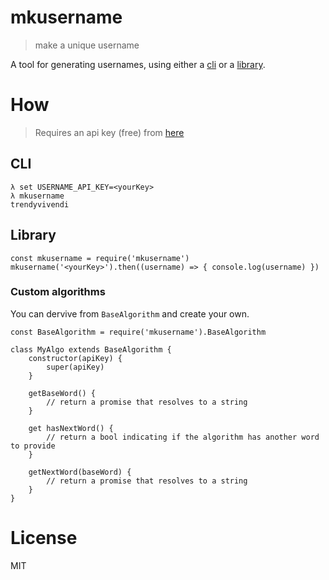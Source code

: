 # mkusername

> make a unique username

A tool for generating usernames, using either a [cli](#cli) or a [library](#library).

# How

> Requires an api key (free) from [here](https://www.wordsapi.com/pricing)

## CLI

```
λ set USERNAME_API_KEY=<yourKey>
λ mkusername
trendyvivendi
```

## Library

```
const mkusername = require('mkusername')
mkusername('<yourKey>').then((username) => { console.log(username) })
```

### Custom algorithms

You can dervive from `BaseAlgorithm` and create your own.

```
const BaseAlgorithm = require('mkusername').BaseAlgorithm

class MyAlgo extends BaseAlgorithm {
    constructor(apiKey) {
        super(apiKey)
    }

    getBaseWord() {
        // return a promise that resolves to a string
    }

    get hasNextWord() {
        // return a bool indicating if the algorithm has another word to provide
    }

    getNextWord(baseWord) {
        // return a promise that resolves to a string
    }
}
```

# License

MIT